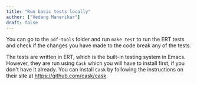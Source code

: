 ```yaml
---
title: "Run basic tests locally"
author: ["Vedang Manerikar"]
draft: false
---
```


You can go to the `pdf-tools` folder and run `make test` to run the ERT tests and check if the changes you have made to the code break any of the tests.

The tests are written in ERT, which is the built-in testing system in Emacs. However, they are run using `Cask` which you will have to install first, if you don't have it already. You can install `Cask` by following the instructions on their site at <https://github.com/cask/cask>
